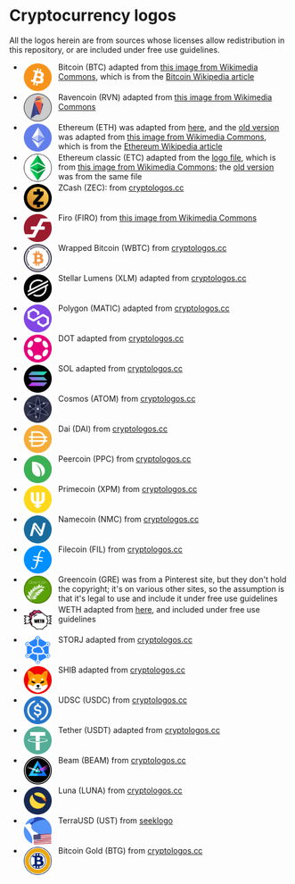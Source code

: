Cryptocurrency logos
====================

<style>
	img.cclogo {
  width: 50px;
  max-height: 50px;
  float: left;
  background-color: transparent !important;
  margin-right: 10px !important;
  margin-top: 1 !important;
  margin-bottom: 1 !important;
  padding: 2px !important;
}
</style>

All the logos herein are from sources whose licenses allow redistribution in this repository, or are included under free use guidelines.

- <img src="btc-coin-symbol.svg" class="cclogo"> Bitcoin (BTC) adapted from [this image from Wikimedia Commons](https://commons.wikimedia.org/wiki/File:Bitcoin_logo.svg), which is from the [Bitcoin Wikipedia article](https://en.wikipedia.org/wiki/Bitcoin) <br clear='all'>
- <img src="rvn-coin-symbol.svg" class="cclogo"> Ravencoin (RVN) adapted from [this image from Wikimedia Commons](https://commons.wikimedia.org/wiki/File:Ravencoin-logo.png) <br clear='all'>
- <img src="eth-coin-symbol.svg" class="cclogo"> Ethereum (ETH) was adapted from [here](https://logowik.com/ethereum-vector-logo-1-7602.html), and the [old version](eth-coin-symbol-old.svg) was adapted from [this image from Wikimedia Commons](https://commons.wikimedia.org/wiki/File:Ethereum_logo_translucent.svg), which is from the [Ethereum Wikipedia article](https://en.wikipedia.org/wiki/Ethereum) <br clear='all'>
- <img src="etc-coin-symbol.svg" class="cclogo"> Ethereum classic (ETC) adapted from the [logo file](etc-logo.svg), which is from [this image from Wikimedia Commons](https://commons.wikimedia.org/wiki/File:Ethereum_Classic_Logo.svg); the [old version](etc-coin-symbol-old.svg) was from the same file <br clear='all'>
- <img src="zec-coin-symbol.svg" class="cclogo"> ZCash (ZEC): from [cryptologos.cc](https://cryptologos.cc/zcash) <br clear='all'>
- <img src="firo-coin-symbol.svg" class="cclogo"> Firo (FIRO) from [this image from Wikimedia Commons](https://commons.wikimedia.org/wiki/File:Firo-logo.svg) <br clear='all'>
- <img src="wbtc-coin-symbol.svg" class="cclogo"> Wrapped Bitcoin (WBTC) from [cryptologos.cc](https://cryptologos.cc/wrapped-bitcoin) <br clear='all'>
- <img src="xlm-coin-symbol.svg" class="cclogo"> Stellar Lumens (XLM) adapted from [cryptologos.cc](https://cryptologos.cc/stellar) <br clear='all'>
- <img src="matic-coin-symbol.svg" class="cclogo"> Polygon (MATIC) adapted from [cryptologos.cc](https://cryptologos.cc/logos/matic-coin-symbol.svg?v=022) <br clear='all'>
- <img src="dot-coin-symbol.svg" class="cclogo"> DOT adapted from [cryptologos.cc](https://cryptologos.cc/polkadot-new) <br clear='all'>
- <img src="sol-coin-symbol.svg" class="cclogo"> SOL adapted from [cryptologos.cc](https://cryptologos.cc/solana) <br clear='all'>
- <img src="atom-coin-symbol.svg" class="cclogo"> Cosmos (ATOM) from [cryptologos.cc](https://cryptologos.cc/cosmos) <br clear='all'>
- <img src="dai-coin-symbol.svg" class="cclogo"> Dai (DAI) from [cryptologos.cc](https://cryptologos.cc/multi-collateral-dai) <br clear='all'>
- <img src="ppc-coin-symbol.svg" class="cclogo"> Peercoin (PPC) from [cryptologos.cc](https://cryptologos.cc/peercoin) <br clear='all'>
- <img src="xpm-coin-symbol.svg" class="cclogo"> Primecoin (XPM) from [cryptologos.cc](https://cryptologos.cc/primecoin) <br clear='all'>
- <img src="nmc-coin-symbol.svg" class="cclogo"> Namecoin (NMC) from [cryptologos.cc](https://cryptologos.cc/namecoin) <br clear='all'>
- <img src="fil-coin-symbol.svg" class="cclogo"> Filecoin (FIL) from [cryptologos.cc](https://cryptologos.cc/filecoin) <br clear='all'>
- <img src="gre-coin-symbol.png" class="cclogo"> Greencoin (GRE) was from a Pinterest site, but they don't hold the copyright; it's on various other sites, so the assumption is that it's legal to use and include it under free use guidelines <br clear='all'>
- <img src="weth-coin-symbol.png" class="cclogo"> WETH adapted from [here](https://neironix.io/cryptocurrency/wrapped_ether), and included under free use guidelines<br clear='all'>
- <img src="storj-coin-symbol.svg" class="cclogo"> STORJ adapted from [cryptologos.cc](https://cryptologos.cc/storj) <br clear='all'>
- <img src="shib-coin-symbol.svg" class="cclogo"> SHIB adapted from [cryptologos.cc](https://cryptologos.cc/shiba-inu) <br clear='all'>
- <img src="usdc-coin-symbol.svg" class="cclogo"> UDSC (USDC) from [cryptologos.cc](https://cryptologos.cc/usd-coin) <br clear='all'>
- <img src="usdt-coin-symbol.svg" class="cclogo"> Tether (USDT) adapted from [cryptologos.cc](https://cryptologos.cc/usd-coin) <br clear='all'>
- <img src="beam-coin-symbol.svg" class="cclogo"> Beam (BEAM) from [cryptologos.cc](https://cryptologos.cc/beam) <br clear='all'>
- <img src="luna-coin-symbol.svg" class="cclogo"> Luna (LUNA) from [cryptologos.cc](https://cryptologos.cc/terra-luna) <br clear='all'>
- <img src="ust-coin-symbol.svg" class="cclogo"> TerraUSD (UST) from [seeklogo](https://seeklogo.com/vector-logo/438118/terrausd-ust) <br clear='all'>
- <img src="btg-coin-symbol.svg" class="cclogo"> Bitcoin Gold (BTG) from [cryptologos.cc](https://cryptologos.cc/bitcoin-gold) <br clear='all'>
